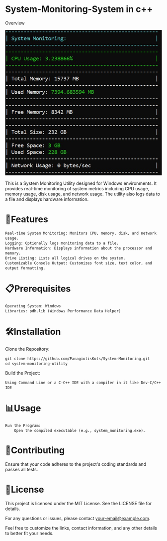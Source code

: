 # System-Monitoring-System in c++



Overview

<img src = "hi.jpg">

This is a System Monitoring Utility designed for Windows environments. It provides real-time monitoring of system metrics including CPU usage, memory usage, disk usage, and network usage. The utility also logs data to a file and displays hardware information.
# 👀Features

    Real-time System Monitoring: Monitors CPU, memory, disk, and network usage.
    Logging: Optionally logs monitoring data to a file.
    Hardware Information: Displays information about the processor and memory.
    Drive Listing: Lists all logical drives on the system.
    Customizable Console Output: Customizes font size, text color, and output formatting.

# 📋Prerequisites

    Operating System: Windows
    Libraries: pdh.lib (Windows Performance Data Helper)

# 🛠️Installation

Clone the Repository:

    git clone https://github.com/PanagiotisKots/System-Monitoring.git
    cd system-monitoring-utility

Build the Project:

    Using Command Line or a C-C++ IDE with a compiler in it like Dev-C/C++ IDE

# 📊Usage

    Run the Program:
        Open the compiled executable (e.g., system_monitoring.exe).



# 🙌Contributing
Ensure that your code adheres to the project's coding standards and passes all tests.

# 📕License

This project is licensed under the MIT License. See the LICENSE file for details.


For any questions or issues, please contact your-email@example.com.

Feel free to customize the links, contact information, and any other details to better fit your needs.
